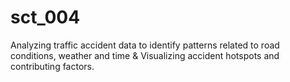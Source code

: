 # sct_004
Analyzing traffic accident data to identify patterns related to road conditions, weather and time &amp; Visualizing accident hotspots and contributing factors.
